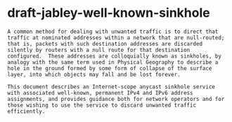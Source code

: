 draft-jabley-well-known-sinkhole
================================

    A common method for dealing with unwanted traffic is to direct that
    traffic at nominated addresses within a network that are null-routed;
    that is, packets with such destination addresses are discarded
    silently by routers with a null route for that destination
    configured.  These addresses are colloquially known as sinkholes, by
    analogy with the same term used in Physical Geography to describe a
    hole in the ground formed by some form of collapse of the surface
    layer, into which objects may fall and be lost forever.

    This document describes an Internet-scope anycast sinkhole service
    with associated well-known, permanent IPv4 and IPv6 address
    assignments, and provides guidance both for network operators and for
    those wishing to use the service to discard unwanted traffic
    efficiently.

